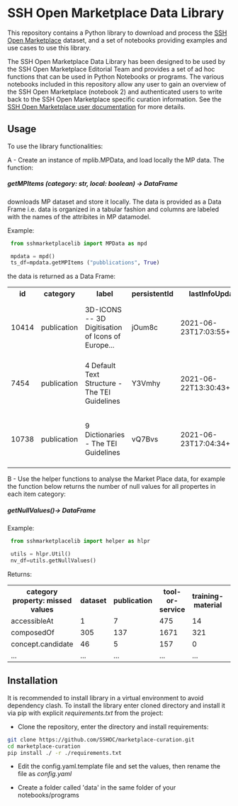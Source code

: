 # SSH Open Marketplace Data Library

This repository contains a Python library to download and process the [SSH Open Marketplace](https://marketplace.sshopencloud.eu/) dataset, and a set of notebooks providing examples and use cases to use this library. 

The SSH Open Marketplace Data Library has been designed to be used by the SSH Open Marketplace Editorial Team and provides a set of ad hoc functions that can be used in Python Notebooks or programs. The various notebooks included in this repository allow any user to gain an overview of the SSH Open Marketplace (notebook 2) and authenticated users to write back to the SSH Open Marketplace specific curation information. See the [SSH Open Marketplace user documentation](https://marketplace.sshopencloud.eu/contribute/moderator-guidelines) for more details.
 
## Usage

To use the library functionalities: 

A - Create an instance of mplib.MPData, and load locally the MP data. The function:

##### getMPItems (category: str, local: boolean) -> DataFrame

downloads MP dataset and store it locally. The data is provided as a Data Frame i.e. data is organized in a tabular fashion and columns are labeled with the names of the attribites in MP datamodel.


 Example:
```Python 
 from sshmarketplacelib import MPData as mpd

 mpdata = mpd()
 ts_df=mpdata.getMPItems ("pubblications", True)
```

the data is returned as a Data Frame:

<table>
<tr>
	<th>id</th><th>	category</th><th>	label</th><th>	persistentId</th><th>	lastInfoUpdate</th><th>	status</th><th>	description</th><th>	contributors</th><th>	properties</th><th>	externalIds</th>
    </tr><tr>
<td>10414</td><td>	publication</td><td>	3D-ICONS -- 3D Digitisation of Icons of Europe...</td><td>	jOum8c</td><td>	2021-06-23T17:03:55+0000</td><td>	approved</td><td>	3D-ICONS was a pilot project funded under the ...	</td><td>[]</td><td>	[{'id': 41261, 'type': {'code': 'language', 'l...	</td><td>[]</td>
 </tr><tr>
<td>7454</td><td>	publication</td><td>	4 Default Text Structure - The TEI Guidelines</td><td>	Y3Vmhy</td><td>	2021-06-22T13:30:43+0000</td><td>	approved</td><td>	No description provided.</td><td>	[]</td><td>	[{'id': 41094, 'type': {'code': 'language', 'l...	</td><td>[]</td>
 </tr><tr>
<td>10738</td><td>	publication</td><td>	9 Dictionaries - The TEI Guidelines</td><td>	vQ7Bvs</td><td>	2021-06-23T17:04:34+0000</td><td>	approved</td><td>	No description provided.</td><td>	[]</td><td>	[{'id': 41163, 'type': {'code': 'language', 'l...	</td><td>[]</td><td>
 </tr>
</table>


B - Use the helper functions to analyse the Market Place data, for example the function below returns the number of null values for all propertes in each item category:

##### getNullValues()-> DataFrame


Example:

```Python 
 from sshmarketplacelib import helper as hlpr

 utils = hlpr.Util()
 nv_df=utils.getNullValues()
```


Returns:

<TABLE>
    <tr>
    <th>category <br>property: missed values</th><th>dataset</th><th>publication</th><th>tool-or-service</th><th>	training-material</th><th>	workflow</th>
        </tr><tr>
<td>accessibleAt</td><td>	1</td><td>	7</td><td>	475</td><td>	14</td><td>	1</td>
    </tr><tr>
<td>composedOf</td><td>	305</td><td>	137</td><td>	1671</td><td>	321</td><td>	0</td>
    </tr><tr>
<td>concept.candidate</td><td>	46</td><td>	5</td><td>	157</td><td>	0</td><td>	0</td>
    </tr>
    <tr>
<td>...</td><td>...</td><td>...</td><td>...</td><td>...</td><td>...</td>
    </tr>

</TABLE> 
  

## Installation
It is recommended to install library in a virtual environment to avoid dependency clash. 
To install the library enter cloned directory and install it via pip with explicit *requirements.txt* from the project:

- Clone the repository, enter the directory and install requirements:
```bash
git clone https://github.com/SSHOC/marketplace-curation.git
cd marketplace-curation
pip install ./ -r ./requirements.txt
```

- Edit the config.yaml.template file and set the values, then rename the file as *config.yaml*

- Create a folder called 'data' in the same folder of your notebooks/programs


